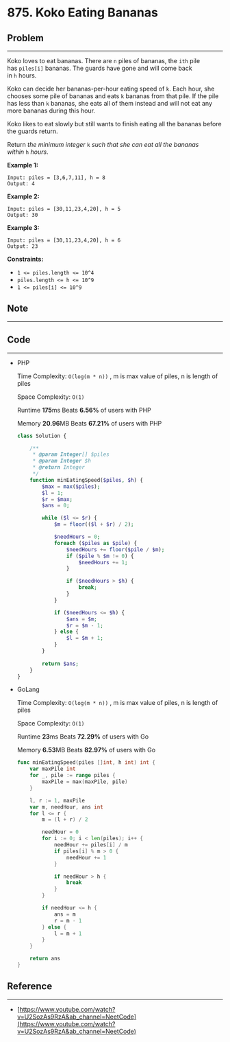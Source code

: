 # 875. Koko Eating Bananas

## Problem

---

Koko loves to eat bananas. There are `n` piles of bananas, the `ith` pile has `piles[i]` bananas. The guards have gone and will come back in `h` hours.

Koko can decide her bananas-per-hour eating speed of `k`. Each hour, she chooses some pile of bananas and eats `k` bananas from that pile. If the pile has less than `k` bananas, she eats all of them instead and will not eat any more bananas during this hour.

Koko likes to eat slowly but still wants to finish eating all the bananas before the guards return.

Return *the minimum integer* `k` *such that she can eat all the bananas within* `h` *hours*.

**Example 1:**

```
Input: piles = [3,6,7,11], h = 8
Output: 4

```

**Example 2:**

```
Input: piles = [30,11,23,4,20], h = 5
Output: 30

```

**Example 3:**

```
Input: piles = [30,11,23,4,20], h = 6
Output: 23

```

**Constraints:**

- `1 <= piles.length <= 10^4`
- `piles.length <= h <= 10^9`
- `1 <= piles[i] <= 10^9`

## Note

---

## Code

---

- PHP
    
    Time Complexity: `O(log(m * n))` , m is max value of piles, n is length of piles
    
    Space Complexity: `O(1)`
    
    Runtime **175**ms Beats **6.56%** of users with  PHP
    
    Memory **20.96**MB  Beats **67.21%** of users with PHP
    
    ```php
    class Solution {
    
        /**
         * @param Integer[] $piles
         * @param Integer $h
         * @return Integer
         */
        function minEatingSpeed($piles, $h) {
            $max = max($piles);
            $l = 1;
            $r = $max;
            $ans = 0;
    
            while ($l <= $r) {
                $m = floor(($l + $r) / 2);
    
                $needHours = 0;
                foreach ($piles as $pile) {
                    $needHours += floor($pile / $m);
                    if ($pile % $m != 0) {
                        $needHours += 1;
                    }
    
                    if ($needHours > $h) {
                        break;
                    }
                }
    
                if ($needHours <= $h) {
                    $ans = $m;
                    $r = $m - 1;
                } else {
                    $l = $m + 1;
                }
            }
            
            return $ans;
        }
    }
    ```
    
- GoLang
    
    Time Complexity: `O(log(m * n))` , m is max value of piles, n is length of piles
    
    Space Complexity: `O(1)`
    
    Runtime **23**ms Beats **72.29%** of users with Go
    
    Memory **6.53**MB Beats **82.97%** of users with Go
    
    ```go
    func minEatingSpeed(piles []int, h int) int {
        var maxPile int
        for _, pile := range piles {
            maxPile = max(maxPile, pile)
        }
    
        l, r := 1, maxPile
        var m, needHour, ans int
        for l <= r {
            m = (l + r) / 2
    
            needHour = 0
            for i := 0; i < len(piles); i++ {
                needHour += piles[i] / m
                if piles[i] % m > 0 {
                    needHour += 1
                }
    
                if needHour > h {
                    break
                }
            }
    
            if needHour <= h {
                ans = m
                r = m - 1
            } else {
                l = m + 1
            }
        }
    
        return ans
    }
    ```
    

## Reference

---

- [https://www.youtube.com/watch?v=U2SozAs9RzA&ab_channel=NeetCode](https://www.youtube.com/watch?v=U2SozAs9RzA&ab_channel=NeetCode)